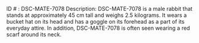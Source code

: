 ID # : DSC-MATE-7078
Description: DSC-MATE-7078 is a male rabbit that stands at approximately 45 cm tall and weighs 2.5 kilograms. It wears a bucket hat on its head and has a goggle on its forehead as a part of its everyday attire. In addition, DSC-MATE-7078 is often seen wearing a red scarf around its neck.